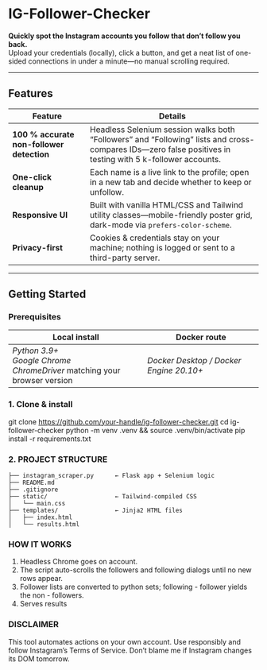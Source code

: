 # IG-Follower-Checker

**Quickly spot the Instagram accounts you follow that don’t follow you back.**  
Upload your credentials (locally), click a button, and get a neat list of one-sided connections in under a minute—no manual scrolling required.

---

##  Features
| Feature | Details |
|---------|---------|
| **100 % accurate non-follower detection** | Headless Selenium session walks both “Followers” and “Following” lists and cross-compares IDs—zero false positives in testing with 5 k-follower accounts. |
| **One-click cleanup** | Each name is a live link to the profile; open in a new tab and decide whether to keep or unfollow. |
| **Responsive UI** | Built with vanilla HTML/CSS and Tailwind utility classes—mobile-friendly poster grid, dark-mode via `prefers-color-scheme`. |
| **Privacy-first** | Cookies & credentials stay on your machine; nothing is logged or sent to a third-party server. |

---

##  Getting Started

### Prerequisites

| Local install | Docker route |
|---------------|--------------|
| *Python 3.9+*<br>*Google Chrome*<br>*ChromeDriver* matching your browser version | *Docker Desktop / Docker Engine 20.10+* |

### 1. Clone & install

git clone https://github.com/your-handle/ig-follower-checker.git
cd ig-follower-checker
python -m venv .venv && source .venv/bin/activate
pip install -r requirements.txt

### 2. PROJECT STRUCTURE
```
├── instagram_scraper.py      ← Flask app + Selenium logic
├── README.md
├── .gitignore
├── static/                   ← Tailwind-compiled CSS
│   └── main.css
├── templates/                ← Jinja2 HTML files
│   ├── index.html
│   └── results.html
```
### HOW IT WORKS
1. Headless Chrome goes on account.
2. The script auto-scrolls the followers and following dialogs until no new rows appear.
3. Follower lists are converted to python sets; following - follower yields the non - followers.
4. Serves results

### DISCLAIMER
This tool automates actions on your own account. Use responsibly and follow Instagram’s Terms of Service. Don’t blame me if Instagram changes its DOM tomorrow.


